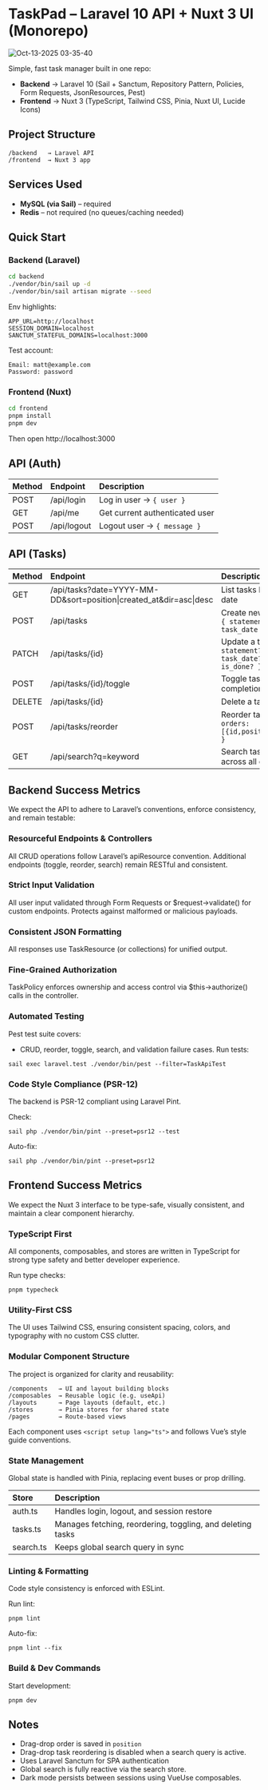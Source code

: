 # TaskPad – Laravel 10 API + Nuxt 3 UI (Monorepo)

![Oct-13-2025 03-35-40](https://github.com/user-attachments/assets/233b8625-ec76-4ca1-9f09-aea444650f10)


Simple, fast task manager built in one repo:
- **Backend** → Laravel 10 (Sail + Sanctum, Repository Pattern, Policies, Form Requests, JsonResources, Pest)
- **Frontend** → Nuxt 3 (TypeScript, Tailwind CSS, Pinia, Nuxt UI, Lucide Icons)

## Project Structure

```
/backend   → Laravel API
/frontend  → Nuxt 3 app
```

## Services Used

- **MySQL (via Sail)** – required  
- **Redis** – not required (no queues/caching needed)

## Quick Start

### Backend (Laravel)
```bash
cd backend
./vendor/bin/sail up -d
./vendor/bin/sail artisan migrate --seed
```
Env highlights:
```
APP_URL=http://localhost
SESSION_DOMAIN=localhost
SANCTUM_STATEFUL_DOMAINS=localhost:3000
```
Test account:
```
Email: matt@example.com
Password: password
```

### Frontend (Nuxt)
```bash
cd frontend
pnpm install
pnpm dev
```
Then open http://localhost:3000

## API (Auth)

| Method | Endpoint | Description |
|:--|:--|:--|
| POST | /api/login | Log in user → `{ user }` |
| GET  | /api/me    | Get current authenticated user |
| POST | /api/logout| Logout user → `{ message }` |

## API (Tasks)

| Method | Endpoint | Description |
|:--|:--|:--|
| GET  | /api/tasks?date=YYYY-MM-DD&sort=position\|created_at&dir=asc\|desc | List tasks by date |
| POST | /api/tasks | Create new task `{ statement, task_date }` |
| PATCH| /api/tasks/{id} | Update a task `{ statement?, task_date?, is_done? }` |
| POST | /api/tasks/{id}/toggle | Toggle task completion |
| DELETE | /api/tasks/{id} | Delete a task |
| POST | /api/tasks/reorder | Reorder tasks `{ orders:[{id,position}] }` |
| GET  | /api/search?q=keyword | Search tasks across all dates |

## Backend Success Metrics

We expect the API to adhere to Laravel’s conventions, enforce consistency, and remain testable:

### Resourceful Endpoints & Controllers

All CRUD operations follow Laravel’s apiResource convention.
Additional endpoints (toggle, reorder, search) remain RESTful and consistent.

### Strict Input Validation

All user input validated through Form Requests or $request->validate() for custom endpoints.
Protects against malformed or malicious payloads.

### Consistent JSON Formatting

All responses use TaskResource (or collections) for unified output.

### Fine-Grained Authorization

TaskPolicy enforces ownership and access control via $this->authorize() calls in the controller.

### Automated Testing

Pest test suite covers:

- CRUD, reorder, toggle, search, and validation failure cases.
Run tests:

```
sail exec laravel.test ./vendor/bin/pest --filter=TaskApiTest
```

### Code Style Compliance (PSR-12)

The backend is PSR-12 compliant using Laravel Pint.

Check:

```
sail php ./vendor/bin/pint --preset=psr12 --test
```

Auto-fix:

```
sail php ./vendor/bin/pint --preset=psr12
```

## Frontend Success Metrics

We expect the Nuxt 3 interface to be type-safe, visually consistent, and maintain a clear component hierarchy.

### TypeScript First

All components, composables, and stores are written in TypeScript for strong type safety and better developer experience.

Run type checks:

```
pnpm typecheck
```

### Utility-First CSS

The UI uses Tailwind CSS, ensuring consistent spacing, colors, and typography with no custom CSS clutter.

### Modular Component Structure

The project is organized for clarity and reusability:

```
/components   → UI and layout building blocks
/composables  → Reusable logic (e.g. useApi)
/layouts      → Page layouts (default, etc.)
/stores       → Pinia stores for shared state
/pages        → Route-based views
```
Each component uses `<script setup lang="ts">` and follows Vue’s style guide conventions.

### State Management

Global state is handled with Pinia, replacing event buses or prop drilling.

| Store | Description |
|:--|:--|
auth.ts | Handles login, logout, and session restore |
tasks.ts | Manages fetching, reordering, toggling, and deleting tasks |
search.ts | Keeps global search query in sync |

### Linting & Formatting

Code style consistency is enforced with ESLint.

Run lint:
```
pnpm lint
```

Auto-fix:
```
pnpm lint --fix
```

### Build & Dev Commands

Start development:

```
pnpm dev
```

## Notes

- Drag-drop order is saved in `position`
- Drag-drop task reordering is disabled when a search query is active.
-	Uses Laravel Sanctum for SPA authentication
- Global search is fully reactive via the search store.
- Dark mode persists between sessions using VueUse composables.
